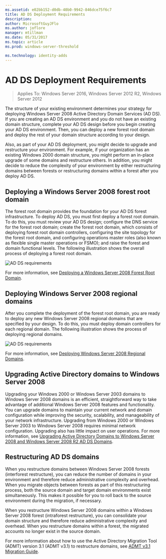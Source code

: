 ```yaml
---
ms.assetid: e02bb152-d0db-40b0-9942-846dce75f6c7
title: AD DS Deployment Requirements
description:
author: MicrosoftGuyJFlo
ms.author: joflore
manager: mtillman
ms.date: 05/31/2017
ms.topic: article
ms.prod: windows-server-threshold

ms.technology: identity-adds
---
```


# AD DS Deployment Requirements

>Applies To: Windows Server 2016, Windows Server 2012 R2, Windows Server 2012

The structure of your existing environment determines your strategy for deploying  Windows Server 2008  Active Directory Domain Services (AD DS). If you are creating an AD DS environment and you do not have an existing domain structure, complete your AD DS design before you begin creating your AD DS environment. Then, you can deploy a new forest root domain and deploy the rest of your domain structure according to your design.  
  
Also, as part of your AD DS deployment, you might decide to upgrade and restructure your environment. For example, if your organization has an existing Windows 2000 domain structure, you might perform an in-place upgrade of some domains and restructure others. In addition, you might decide to reduce the complexity of your environment by either restructuring domains between forests or restructuring domains within a forest after you deploy AD DS.  
  
## Deploying a Windows Server 2008 forest root domain  
The forest root domain provides the foundation for your AD DS forest infrastructure. To deploy AD DS, you must first deploy a forest root domain. To do this, you must review your AD DS design; configure the DNS service for the forest root domain; create the forest root domain, which consists of deploying forest root domain controllers, configuring the site topology for the forest root domain, and configuring operations master roles (also known as flexible single master operations or FSMO); and raise the forest and domain functional levels. The following illustration shows the overall process of deploying a forest root domain.  
  
![AD DS requirements](media/AD-DS-Deployment-Requirements/033aad0b-25ff-4793-8825-88a6daa01a55.gif)  
  
For more information, see [Deploying a Windows Server 2008 Forest Root Domain](https://technet.microsoft.com/library/cc731174.aspx).  
  
## Deploying Windows Server 2008 regional domains  
After you complete the deployment of the forest root domain, you are ready to deploy any new  Windows Server 2008  regional domains that are specified by your design. To do this, you must deploy domain controllers for each regional domain. The following illustration shows the process of deploying regional domains.  
  
![AD DS requirements](media/AD-DS-Deployment-Requirements/89a878c8-9a94-4180-ad43-ca75316a6318.gif)  
  
For more information, see [Deploying Windows Server 2008 Regional Domains](https://technet.microsoft.com/library/cc755118.aspx).  
  
## Upgrading Active Directory domains to Windows Server 2008  
Upgrading your Windows 2000 or Windows Server 2003 domains to  Windows Server 2008  domains is an efficient, straightforward way to take advantage of additional  Windows Server 2008  features and functionality. You can upgrade domains to maintain your current network and domain configuration while improving the security, scalability, and manageability of your network infrastructure. Upgrading from Windows 2000 or Windows Server 2003 to  Windows Server 2008  requires minimal network configuration. Upgrading also has little impact on user operations. For more information, see [Upgrading Active Directory Domains to Windows Server 2008 and Windows Server 2008 R2 AD DS Domains](https://technet.microsoft.com/library/cc731188.aspx).  
  
## Restructuring AD DS domains  
When you restructure domains between  Windows Server 2008  forests (interforest restructure), you can reduce the number of domains in your environment and therefore reduce administrative complexity and overhead. When you migrate objects between forests as part of this restructuring process, both the source domain and target domain environments exist simultaneously. This makes it possible for you to roll back to the source environment during the migration, if necessary.  
  
When you restructure  Windows Server 2008  domains within a  Windows Server 2008  forest (intraforest restructure), you can consolidate your domain structure and therefore reduce administrative complexity and overhead. When you restructure domains within a forest, the migrated accounts no longer exist in the source domain.  
  
For more information about how to use the Active Directory Migration Tool (ADMT) version 3.1 (ADMT v3.1) to restructure domains, see [ADMT v3.1 Migration Guide](https://go.microsoft.com/fwlink/?LinkId=93678).  
  


